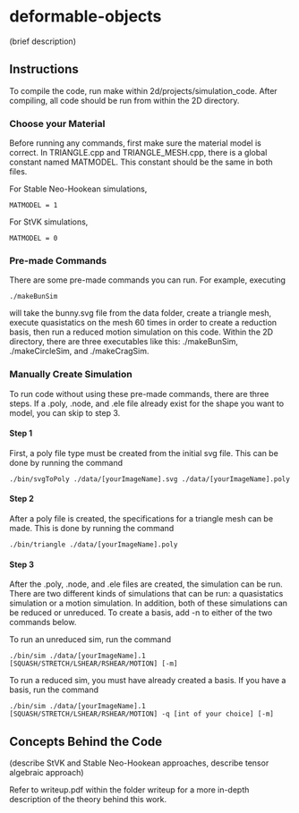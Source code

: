 # deformable-objects
(brief description)

## Instructions
To compile the code, run make within 2d/projects/simulation_code. After compiling, all code should be run from within the 2D directory.

### Choose your Material
Before running any commands, first make sure the material model is correct. In TRIANGLE.cpp and TRIANGLE_MESH.cpp, there is a global constant named MATMODEL. This constant should be the same in both files.

For Stable Neo-Hookean simulations,

```{r}
MATMODEL = 1
```

For StVK simulations,

```{r}
MATMODEL = 0
```

### Pre-made Commands
There are some pre-made commands you can run. For example, executing

```{r}
./makeBunSim
```

will take the bunny.svg file from the data folder, create a triangle mesh, execute quasistatics on the mesh 60 times in order to create a reduction basis, then run a reduced motion simulation on this code. Within the 2D directory, there are three executables like this: ./makeBunSim, ./makeCircleSim, and ./makeCragSim.

### Manually Create Simulation
To run code without using these pre-made commands, there are three steps. If a .poly, .node, and .ele file already exist for the shape you want to model, you can skip to step 3.

#### Step 1
First, a poly file type must be created from the initial svg file. This can be done by running the command

```{r}
./bin/svgToPoly ./data/[yourImageName].svg ./data/[yourImageName].poly
```

#### Step 2
After a poly file is created, the specifications for a triangle mesh can be made. This is done by running the command

```{r}
./bin/triangle ./data/[yourImageName].poly
```

#### Step 3
After the .poly, .node, and .ele files are created, the simulation can be run. There are two different kinds of simulations that can be run: a quasistatics simulation or a motion simulation. In addition, both of these simulations can be reduced or unreduced. To create a basis, add -n to either of the two commands below.

To run an unreduced sim, run the command

```{r}
./bin/sim ./data/[yourImageName].1 [SQUASH/STRETCH/LSHEAR/RSHEAR/MOTION] [-m]
```

To run a reduced sim, you must have already created a basis. If you have a basis, run the command

```{r}
./bin/sim ./data/[yourImageName].1 [SQUASH/STRETCH/LSHEAR/RSHEAR/MOTION] -q [int of your choice] [-m]
```

## Concepts Behind the Code
(describe StVK and Stable Neo-Hookean approaches, describe tensor algebraic approach)

Refer to writeup.pdf within the folder writeup for a more in-depth description of the theory behind this work.

